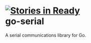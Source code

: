 [![Stories in Ready](http://badge.waffle.io/vegasje/go-serial.png)](http://waffle.io/vegasje/go-serial)  
go-serial
=========

A serial communications library for Go.
